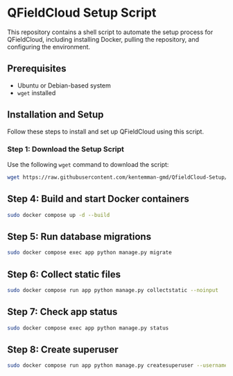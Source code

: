 # QFieldCloud Setup Script

This repository contains a shell script to automate the setup process for QFieldCloud, including installing Docker, pulling the repository, and configuring the environment.

## Prerequisites

- Ubuntu or Debian-based system
- `wget` installed

## Installation and Setup

Follow these steps to install and set up QFieldCloud using this script.

### Step 1: Download the Setup Script

Use the following `wget` command to download the script:

```bash
wget https://raw.githubusercontent.com/kentemman-gmd/QfieldCloud-Setup/refs/heads/main/setup.sh -O setup.sh
```

## Step 4: Build and start Docker containers
```bash
sudo docker compose up -d --build
```
## Step 5: Run database migrations
```bash
sudo docker compose exec app python manage.py migrate
```
## Step 6: Collect static files
```bash
sudo docker compose run app python manage.py collectstatic --noinput
```
## Step 7: Check app status
```bash
sudo docker compose exec app python manage.py status
```
## Step 8: Create superuser
```bash
sudo docker compose run app python manage.py createsuperuser --username kentemman --email super@user.com
```
